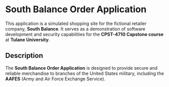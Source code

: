 # South Balance Order Application

This application is a simulated shopping site for the fictional retailer company, **South Balance**. It serves as a demonstration of software development and security capabilities for the **CPST-4710 Capstone course** at **Tulane University**.

## Description

The **South Balance Order Application** is designed to provide secure and reliable merchandise to branches of the United States military, including the **AAFES** (Army and Air Force Exchange Service).
